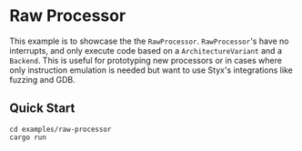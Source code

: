 # Raw Processor

This example is to showcase the the `RawProcessor`. `RawProcessor`'s have no interrupts, and only
execute code based on a `ArchitectureVariant` and a `Backend`. This is useful for prototyping new
processors or in cases where only instruction emulation is needed but want to use Styx's
integrations like fuzzing and GDB.

## Quick Start

```console
cd examples/raw-processor
cargo run
```
